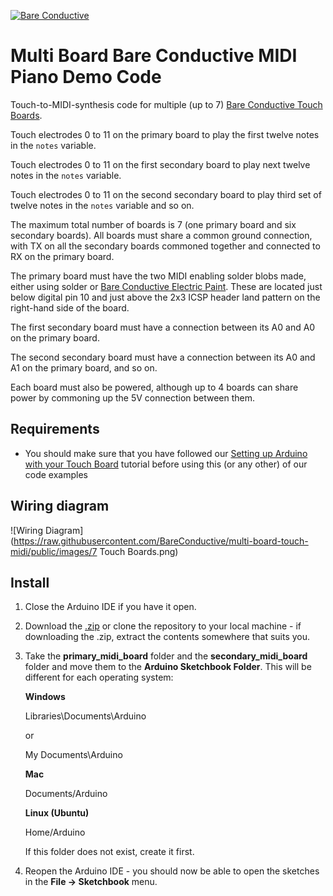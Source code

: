 [![Bare Conductive](http://bareconductive.com/assets/images/LOGO_256x106.png)](http://www.bareconductive.com/)

# Multi Board Bare Conductive MIDI Piano Demo Code

Touch-to-MIDI-synthesis code for multiple (up to 7) [Bare Conductive Touch Boards](http://www.bareconductive.com/shop/touch-board/).

Touch electrodes 0 to 11 on the primary board to play the first twelve notes in the `notes` variable.

Touch electrodes 0 to 11 on the first secondary board to play next  twelve notes in the `notes` variable.

Touch electrodes 0 to 11 on the second secondary board to play third set of twelve notes in the `notes` variable and so on.

The maximum total number of boards is 7 (one primary board and six secondary boards). All boards must share a common ground connection, with TX on all the secondary boards commoned together and connected to RX on the primary board.

The primary board must have the two MIDI enabling solder blobs made, either using solder or [Bare Conductive Electric Paint](https://www.bareconductive.com/shop/electric-paint-10ml/). These are located just below digital pin 10 and just above the 2x3 ICSP header land pattern on the right-hand side of the board.

The first secondary board must have a connection between its A0 and A0 on the primary board.

The second secondary board must have a connection between its A0 and A1 on the primary board, and so on.

Each board must also be powered, although up to 4 boards can share power by commoning up the 5V connection between them.


## Requirements
* You should make sure that you have followed our [Setting up Arduino with your Touch Board](http://www.bareconductive.com/make/setting-up-arduino-with-your-touch-board/) tutorial before using this (or any other) of our code examples

## Wiring diagram

![Wiring Diagram](https://raw.githubusercontent.com/BareConductive/multi-board-touch-midi/public/images/7 Touch Boards.png)

## Install

1. Close the Arduino IDE if you have it open.
1. Download the [.zip](https://github.com/BareConductive/multi-board-touch-midi/archive/public.zip) or clone the repository to your local machine - if downloading the .zip, extract the contents somewhere that suits you.
1. Take the **primary_midi_board** folder and the **secondary_midi_board** folder and move them to the **Arduino Sketchbook Folder**. This will be different for each operating system: 

	**Windows**
	
	Libraries\\Documents\\Arduino
	
	or
	
	My Documents\\Arduino	
	
	**Mac**
	
	Documents/Arduino
	
	**Linux (Ubuntu)**
	
	Home/Arduino


	If this folder does not exist, create it first.
1. Reopen the Arduino IDE - you should now be able to open the sketches in the **File -> Sketchbook** menu.
